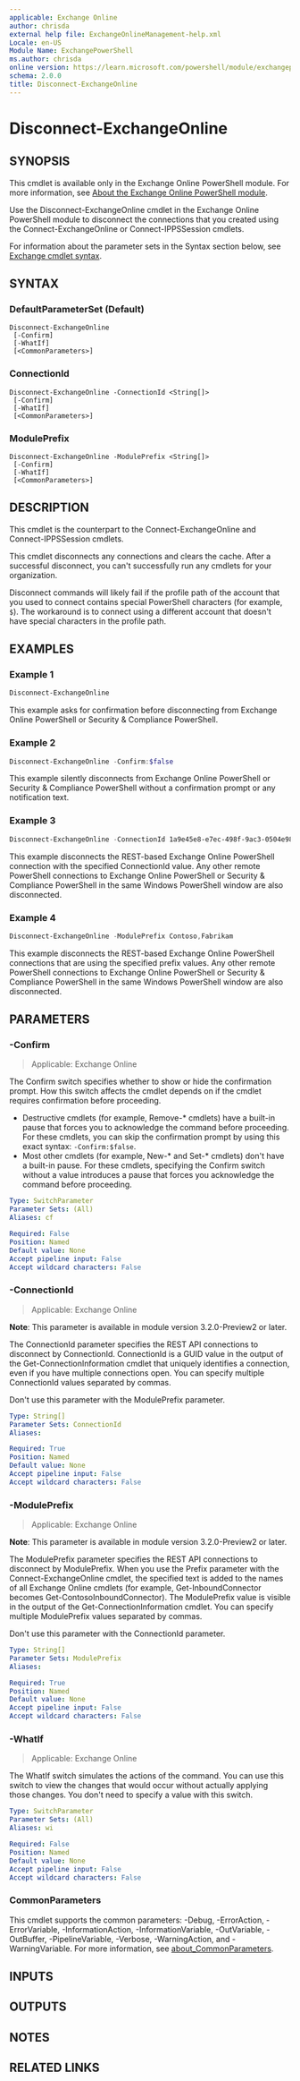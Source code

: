 ```yaml
---
applicable: Exchange Online
author: chrisda
external help file: ExchangeOnlineManagement-help.xml
Locale: en-US
Module Name: ExchangePowerShell
ms.author: chrisda
online version: https://learn.microsoft.com/powershell/module/exchangepowershell/disconnect-exchangeonline
schema: 2.0.0
title: Disconnect-ExchangeOnline
---
```


# Disconnect-ExchangeOnline

## SYNOPSIS
This cmdlet is available only in the Exchange Online PowerShell module. For more information, see [About the Exchange Online PowerShell module](https://aka.ms/exov3-module).

Use the Disconnect-ExchangeOnline cmdlet in the Exchange Online PowerShell module to disconnect the connections that you created using the Connect-ExchangeOnline or Connect-IPPSSession cmdlets.

For information about the parameter sets in the Syntax section below, see [Exchange cmdlet syntax](https://learn.microsoft.com/powershell/exchange/exchange-cmdlet-syntax).

## SYNTAX

### DefaultParameterSet (Default)
```
Disconnect-ExchangeOnline
 [-Confirm]
 [-WhatIf]
 [<CommonParameters>]
```

### ConnectionId
```
Disconnect-ExchangeOnline -ConnectionId <String[]>
 [-Confirm]
 [-WhatIf]
 [<CommonParameters>]
```

### ModulePrefix
```
Disconnect-ExchangeOnline -ModulePrefix <String[]>
 [-Confirm]
 [-WhatIf]
 [<CommonParameters>]
```

## DESCRIPTION
This cmdlet is the counterpart to the Connect-ExchangeOnline and Connect-IPPSSession cmdlets.

This cmdlet disconnects any connections and clears the cache. After a successful disconnect, you can't successfully run any cmdlets for your organization.

Disconnect commands will likely fail if the profile path of the account that you used to connect contains special PowerShell characters (for example, `$`). The workaround is to connect using a different account that doesn't have special characters in the profile path.

## EXAMPLES

### Example 1
```powershell
Disconnect-ExchangeOnline
```

This example asks for confirmation before disconnecting from Exchange Online PowerShell or Security & Compliance PowerShell.

### Example 2
```powershell
Disconnect-ExchangeOnline -Confirm:$false
```

This example silently disconnects from Exchange Online PowerShell or Security & Compliance PowerShell without a confirmation prompt or any notification text.

### Example 3
```powershell
Disconnect-ExchangeOnline -ConnectionId 1a9e45e8-e7ec-498f-9ac3-0504e987fa85
```

This example disconnects the REST-based Exchange Online PowerShell connection with the specified ConnectionId value. Any other remote PowerShell connections to Exchange Online PowerShell or Security & Compliance PowerShell in the same Windows PowerShell window are also disconnected.

### Example 4
```powershell
Disconnect-ExchangeOnline -ModulePrefix Contoso,Fabrikam
```

This example disconnects the REST-based Exchange Online PowerShell connections that are using the specified prefix values. Any other remote PowerShell connections to Exchange Online PowerShell or Security & Compliance PowerShell in the same Windows PowerShell window are also disconnected.

## PARAMETERS

### -Confirm

> Applicable: Exchange Online

The Confirm switch specifies whether to show or hide the confirmation prompt. How this switch affects the cmdlet depends on if the cmdlet requires confirmation before proceeding.

- Destructive cmdlets (for example, Remove-\* cmdlets) have a built-in pause that forces you to acknowledge the command before proceeding. For these cmdlets, you can skip the confirmation prompt by using this exact syntax: `-Confirm:$false`.
- Most other cmdlets (for example, New-\* and Set-\* cmdlets) don't have a built-in pause. For these cmdlets, specifying the Confirm switch without a value introduces a pause that forces you acknowledge the command before proceeding.

```yaml
Type: SwitchParameter
Parameter Sets: (All)
Aliases: cf

Required: False
Position: Named
Default value: None
Accept pipeline input: False
Accept wildcard characters: False
```

### -ConnectionId

> Applicable: Exchange Online

**Note**: This parameter is available in module version 3.2.0-Preview2 or later.

The ConnectionId parameter specifies the REST API connections to disconnect by ConnectionId. ConnectionId is a GUID value in the output of the Get-ConnectionInformation cmdlet that uniquely identifies a connection, even if you have multiple connections open. You can specify multiple ConnectionId values separated by commas.

Don't use this parameter with the ModulePrefix parameter.

```yaml
Type: String[]
Parameter Sets: ConnectionId
Aliases:

Required: True
Position: Named
Default value: None
Accept pipeline input: False
Accept wildcard characters: False
```

### -ModulePrefix

> Applicable: Exchange Online

**Note**: This parameter is available in module version 3.2.0-Preview2 or later.

The ModulePrefix parameter specifies the REST API connections to disconnect by ModulePrefix. When you use the Prefix parameter with the Connect-ExchangeOnline cmdlet, the specified text is added to the names of all Exchange Online cmdlets (for example, Get-InboundConnector becomes Get-ContosoInboundConnector). The ModulePrefix value is visible in the output of the Get-ConnectionInformation cmdlet. You can specify multiple ModulePrefix values separated by commas.

Don't use this parameter with the ConnectionId parameter.

```yaml
Type: String[]
Parameter Sets: ModulePrefix
Aliases:

Required: True
Position: Named
Default value: None
Accept pipeline input: False
Accept wildcard characters: False
```

### -WhatIf

> Applicable: Exchange Online

The WhatIf switch simulates the actions of the command. You can use this switch to view the changes that would occur without actually applying those changes. You don't need to specify a value with this switch.

```yaml
Type: SwitchParameter
Parameter Sets: (All)
Aliases: wi

Required: False
Position: Named
Default value: None
Accept pipeline input: False
Accept wildcard characters: False
```

### CommonParameters
This cmdlet supports the common parameters: -Debug, -ErrorAction, -ErrorVariable, -InformationAction, -InformationVariable, -OutVariable, -OutBuffer, -PipelineVariable, -Verbose, -WarningAction, and -WarningVariable. For more information, see [about_CommonParameters](https://go.microsoft.com/fwlink/p/?LinkID=113216).

## INPUTS

## OUTPUTS

## NOTES

## RELATED LINKS
